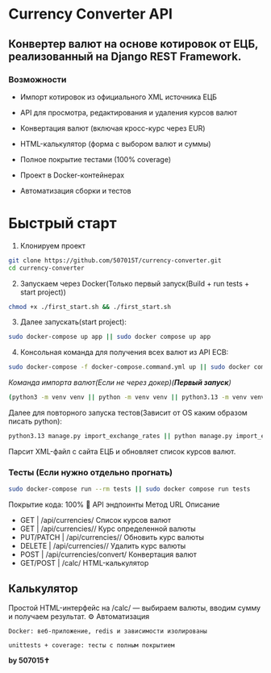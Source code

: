 # **Currency Converter API**

## Конвертер валют на основе котировок от ЕЦБ, реализованный на Django REST Framework.
### Возможности

 - Импорт котировок из официального XML источника ЕЦБ

 - API для просмотра, редактирования и удаления курсов валют

 - Конвертация валют (включая кросс-курс через EUR)

 - HTML-калькулятор (форма с выбором валют и суммы)

 - Полное покрытие тестами (100% coverage)

 - Проект в Docker-контейнерах

 - Автоматизация сборки и тестов

# Быстрый старт
1. Клонируем проект

```bash
git clone https://github.com/507015T/currency-converter.git 
cd currency-converter
```

2. Запускаем через Docker(Только первый запуск(Build + run tests + start project))

```bash
chmod +x ./first_start.sh && ./first_start.sh
```
3. Далее запускать(start project):

```bash
sudo docker-compose up app || sudo docker compose up app
```
4. Консольная команда для получения всех валют из API ECB:
```bash
sudo docker-compose -f docker-compose.command.yml up || sudo docker compose -f docker-compose.command.yml up
```
*Команда импорта валют(Если не через докер)(**Первый запуск**)*
```bash
(python3 -m venv venv || python -m venv venv || python3.13 -m venv venv) && source venv/bin/activate && pip install -r requirements.txt && (python3.13 manage.py import_exchange_rates || python manage.py import_exchange_rates || python 3.13 manage.py import_exchange_rates)
```
Далее для повторного запуска тестов(Зависит от OS каким образом писать python):
```bash
python3.13 manage.py import_exchange_rates || python manage.py import_exchange_rates || python 3.13 manage.py import_exchange_rates
```

Парсит XML-файл с сайта ЕЦБ и обновляет список курсов валют.

### Тесты (Если нужно отдельно прогнать)
```bash
sudo docker-compose run --rm tests || sudo docker compose run tests
```


Покрытие кода: 100%
📡 API эндпоинты
Метод	URL	Описание
- GET	    | /api/currencies/	Список курсов валют
- GET	    | /api/currencies/<currency>/	Курс определенной валюты
- PUT/PATCH | /api/currencies/<currency>/	Обновить курс валюты
- DELETE	| /api/currencies/<currency>/	Удалить курс валюты
- POST	    | /api/currencies/convert/  Конвертация валют
- GET/POST	| /calc/    HTML-калькулятор




## Калькулятор
Простой HTML-интерфейс на /calc/ — выбираем валюты, вводим сумму и получаем результат.
⚙️ Автоматизация

    Docker: веб-приложение, redis и зависимости изолированы

    unittests + coverage: тесты с полным покрытием


**by 507015✝**
